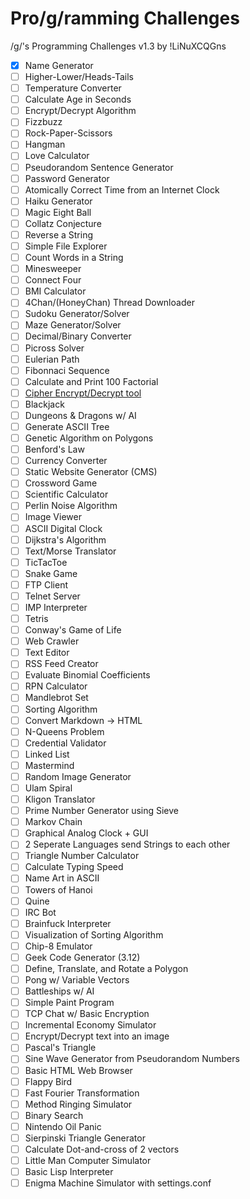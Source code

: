# Pro/g/ramming Challenges
/g/'s Programming Challenges v1.3 by !LiNuXCQGns

- [X] Name Generator
- [ ] Higher-Lower/Heads-Tails
- [ ] Temperature Converter
- [ ] Calculate Age in Seconds
- [ ] Encrypt/Decrypt Algorithm
- [ ] Fizzbuzz
- [ ] Rock-Paper-Scissors
- [ ] Hangman
- [ ] Love Calculator
- [ ] Pseudorandom Sentence Generator
- [ ] Password Generator
- [ ] Atomically Correct Time from an Internet Clock
- [ ] Haiku Generator
- [ ] Magic Eight Ball
- [ ] Collatz Conjecture
- [ ] Reverse a String
- [ ] Simple File Explorer
- [ ] Count Words in a String
- [ ] Minesweeper
- [ ] Connect Four
- [ ] BMI Calculator
- [ ] 4Chan/(HoneyChan) Thread Downloader
- [ ] Sudoku Generator/Solver
- [ ] Maze Generator/Solver
- [ ] Decimal/Binary Converter
- [ ] Picross Solver
- [ ] Eulerian Path
- [ ] Fibonnaci Sequence
- [ ] Calculate and Print 100 Factorial
- [ ] [Cipher Encrypt/Decrypt tool](http://www.rumpkin.com/tools/cipher)
- [ ] Blackjack
- [ ] Dungeons & Dragons w/ AI
- [ ] Generate ASCII Tree
- [ ] Genetic Algorithm on Polygons
- [ ] Benford's Law
- [ ] Currency Converter
- [ ] Static Website Generator (CMS)
- [ ] Crossword Game
- [ ] Scientific Calculator
- [ ] Perlin Noise Algorithm
- [ ] Image Viewer
- [ ] ASCII Digital Clock
- [ ] Dijkstra's Algorithm
- [ ] Text/Morse Translator
- [ ] TicTacToe
- [ ] Snake Game
- [ ] FTP Client
- [ ] Telnet Server
- [ ] IMP Interpreter
- [ ] Tetris
- [ ] Conway's Game of Life
- [ ] Web Crawler
- [ ] Text Editor
- [ ] RSS Feed Creator
- [ ] Evaluate Binomial Coefficients
- [ ] RPN Calculator
- [ ] Mandlebrot Set
- [ ] Sorting Algorithm
- [ ] Convert Markdown -> HTML
- [ ] N-Queens Problem
- [ ] Credential Validator
- [ ] Linked List
- [ ] Mastermind
- [ ] Random Image Generator
- [ ] Ulam Spiral
- [ ] Kligon Translator
- [ ] Prime Number Generator using Sieve
- [ ] Markov Chain
- [ ] Graphical Analog Clock + GUI
- [ ] 2 Seperate Languages send Strings to each other
- [ ] Triangle Number Calculator
- [ ] Calculate Typing Speed
- [ ] Name Art in ASCII
- [ ] Towers of Hanoi
- [ ] Quine
- [ ] IRC Bot
- [ ] Brainfuck Interpreter
- [ ] Visualization of Sorting Algorithm
- [ ] Chip-8 Emulator
- [ ] Geek Code Generator (3.12)
- [ ] Define, Translate, and Rotate a Polygon
- [ ] Pong w/ Variable Vectors
- [ ] Battleships w/ AI
- [ ] Simple Paint Program
- [ ] TCP Chat w/ Basic Encryption
- [ ] Incremental Economy Simulator
- [ ] Encrypt/Decrypt text into an image
- [ ] Pascal's Triangle
- [ ] Sine Wave Generator from Pseudorandom Numbers
- [ ] Basic HTML Web Browser
- [ ] Flappy Bird
- [ ] Fast Fourier Transformation
- [ ] Method Ringing Simulator
- [ ] Binary Search
- [ ] Nintendo Oil Panic
- [ ] Sierpinski Triangle Generator
- [ ] Calculate Dot-and-cross of 2 vectors
- [ ] Little Man Computer Simulator
- [ ] Basic Lisp Interpreter
- [ ] Enigma Machine Simulator with settings.conf

